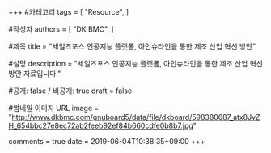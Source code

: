 +++
#카테고리
tags = [
    "Resource",
]

#작성자
authors = [
    "DK BMC",
]

#제목
title = "세일즈포스 인공지능 플랫폼, 아인슈타인을 통한 제조 산업 혁신 방안"

#설명
description = "세일즈포스 인공지능 플랫폼, 아인슈타인을 통한 제조 산업 혁신 방안 자료입니다."

#공개: false / 비공개: true
draft = false

#썸네일 이미지 URL
image = "http://www.dkbmc.com/gnuboard5/data/file/dkboard/598380687_atx8JvZH_654bbc27e8ec72ab2feeb92ef84b660cdfe0b8b7.jpg"


comments = true
date = 2019-06-04T10:38:35+09:00
+++

<!-- 게시글 내용 -->
